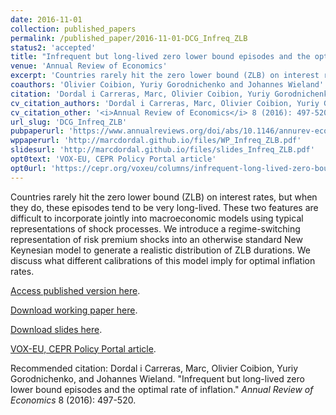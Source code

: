 ```yaml
---
date: 2016-11-01
collection: published_papers
permalink: /published_paper/2016-11-01-DCG_Infreq_ZLB
status2: 'accepted'
title: "Infrequent but long-lived zero lower bound episodes and the optimal rate of inflation"
venue: 'Annual Review of Economics'
excerpt: 'Countries rarely hit the zero lower bound (ZLB) on interest rates, but when they do, these episodes tend to be very long-lived. These two features are difficult to incorporate jointly into macroeconomic models using typical representations of shock processes. We introduce a regime-switching representation of risk premium shocks into an otherwise standard New Keynesian model to generate a realistic distribution of ZLB durations. We discuss what different calibrations of this model imply for optimal inflation rates.'
coauthors: 'Olivier Coibion, Yuriy Gorodnichenko and Johannes Wieland'
citation: 'Dordal i Carreras, Marc, Olivier Coibion, Yuriy Gorodnichenko, and Johannes Wieland. &quot;Infrequent but long-lived zero lower bound episodes and the optimal rate of inflation.&quot; <i>Annual Review of Economics</i> 8 (2016): 497-520.'
cv_citation_authors: 'Dordal i Carreras, Marc, Olivier Coibion, Yuriy Gorodnichenko, and Johannes Wieland.'
cv_citation_other: '<i>Annual Review of Economics</i> 8 (2016): 497-520.'
url_slug: 'DCG_Infreq_ZLB'
pubpaperurl: 'https://www.annualreviews.org/doi/abs/10.1146/annurev-economics-080315-015306'
wppaperurl: 'http://marcdordal.github.io/files/WP_Infreq_ZLB.pdf'
slidesurl: 'http://marcdordal.github.io/files/slides_Infreq_ZLB.pdf'
opt0text: 'VOX-EU, CEPR Policy Portal article'
opt0url: 'https://cepr.org/voxeu/columns/infrequent-long-lived-zero-bound-episodes-and-optimal-rate-inflation#:~:text=policy%20Monetary%20Policy-,Infrequent%20but%20long%2Dlived%20zero%2Dbound%20episodes%20and,the%20optimal%20rate%20of%20inflation&text=Models%20that%20estimate%20optimal%20inflation,lack%20of%20historical%20data%20available.'
---
```

Countries rarely hit the zero lower bound (ZLB) on interest rates, but when they do, these episodes tend to be very long-lived. These two features are difficult to incorporate jointly into macroeconomic models using typical representations of shock processes. We introduce a regime-switching representation of risk premium shocks into an otherwise standard New Keynesian model to generate a realistic distribution of ZLB durations. We discuss what different calibrations of this model imply for optimal inflation rates.

[Access published version here](https://www.annualreviews.org/doi/abs/10.1146/annurev-economics-080315-015306).

[Download working paper here](http://marcdordal.github.io/files/WP_Infreq_ZLB.pdf).

[Download slides here](http://marcdordal.github.io/files/slides_Infreq_ZLB.pdf).

[VOX-EU, CEPR Policy Portal article](https://cepr.org/voxeu/columns/infrequent-long-lived-zero-bound-episodes-and-optimal-rate-inflation#:~:text=policy%20Monetary%20Policy-,Infrequent%20but%20long%2Dlived%20zero%2Dbound%20episodes%20and,the%20optimal%20rate%20of%20inflation&text=Models%20that%20estimate%20optimal%20inflation,lack%20of%20historical%20data%20available.).

Recommended citation: Dordal i Carreras, Marc, Olivier Coibion, Yuriy Gorodnichenko, and Johannes Wieland. "Infrequent but long-lived zero lower bound episodes and the optimal rate of inflation." <i>Annual Review of Economics</i> 8 (2016): 497-520.
